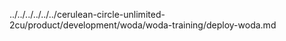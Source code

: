 ../../../../../../cerulean-circle-unlimited-2cu/product/development/woda/woda-training/deploy-woda.md